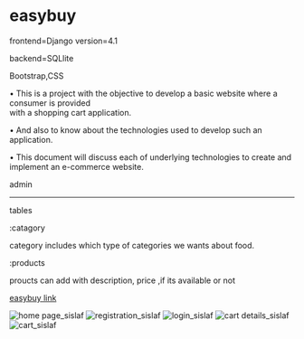 # easybuy


frontend=Django version=4.1

backend=SQLlite

Bootstrap,CSS


•	This is a project with the objective to  develop a 
         basic website where a consumer is provided  
         with a shopping cart application.
         
         
•	And also to know about the technologies used to
         develop such an application.
         
         
•	This document will discuss each of 
         underlying technologies to create and 
         implement an e-commerce website.



  admin
  
  
*********


tables


:catagory


category includes which type of categories we wants about food.


:products


proucts can add with description, price ,if its available or not

      

             
 [easybuy link](easybuy.pythonanywhere.com)
             
             
![home page_sislaf](https://user-images.githubusercontent.com/119956082/207924869-518badfc-c5d6-4a13-9a56-8838b8597f4d.png)
![registration_sislaf](https://user-images.githubusercontent.com/119956082/207925420-6a61d704-bf97-4c9e-a7eb-f97edbcb2ad1.png)
![login_sislaf](https://user-images.githubusercontent.com/119956082/207925807-78be9944-1530-47ae-a394-8bf0915613cb.png)
![cart details_sislaf](https://user-images.githubusercontent.com/119956082/207925884-8f31164c-e677-4216-b01c-a499cdabdbbd.png)
![cart_sislaf](https://user-images.githubusercontent.com/119956082/207925921-61339533-7028-4618-b7e4-d1c082f3d6d5.png)


